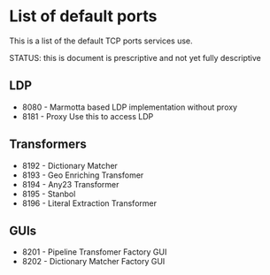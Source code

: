 # List of default ports

This is a list of the default TCP ports services use.

STATUS: this is document is prescriptive and not yet fully descriptive

## LDP

 * 8080 - Marmotta based LDP implementation without proxy
 * 8181 - Proxy Use this to access LDP

## Transformers

 * 8192 - Dictionary Matcher
 * 8193 - Geo Enriching Transfomer
 * 8194 - Any23 Transformer
 * 8195 - Stanbol
 * 8196 - Literal Extraction Transformer
 
## GUIs

 * 8201 - Pipeline Transfomer Factory GUI
 * 8202 - Dictionary Matcher Factory GUI
